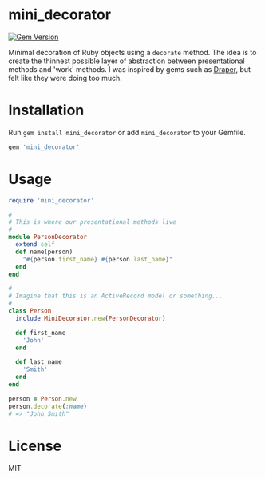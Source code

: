 # mini_decorator

[![Gem Version](https://badge.fury.io/rb/mini_decorator.svg)](https://badge.fury.io/rb/mini_decorator)

Minimal decoration of Ruby objects using a `decorate` method.
The idea is to create the thinnest possible layer of abstraction between presentational methods and 'work' methods.
I was inspired by gems such as [Draper](https://github.com/drapergem/draper), but felt like they were doing too much.

# Installation

Run `gem install mini_decorator` or add `mini_decorator` to your Gemfile.

```ruby
gem 'mini_decorator'
```

# Usage

```ruby
require 'mini_decorator'

#
# This is where our presentational methods live
#
module PersonDecorator
  extend self
  def name(person)
    "#{person.first_name} #{person.last_name}"
  end
end

#
# Imagine that this is an ActiveRecord model or something...
#
class Person
  include MiniDecorator.new(PersonDecorator)

  def first_name
    'John'
  end

  def last_name
    'Smith'
  end
end

person = Person.new
person.decorate(:name)
# => "John Smith"
```

# License

MIT
